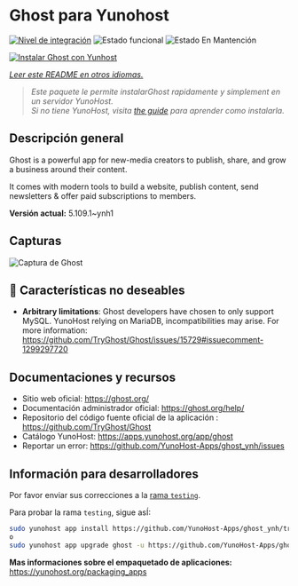 <!--
Este archivo README esta generado automaticamente<https://github.com/YunoHost/apps/tree/master/tools/readme_generator>
No se debe editar a mano.
-->

# Ghost para Yunohost

[![Nivel de integración](https://apps.yunohost.org/badge/integration/ghost)](https://ci-apps.yunohost.org/ci/apps/ghost/)
![Estado funcional](https://apps.yunohost.org/badge/state/ghost)
![Estado En Mantención](https://apps.yunohost.org/badge/maintained/ghost)

[![Instalar Ghost con Yunhost](https://install-app.yunohost.org/install-with-yunohost.svg)](https://install-app.yunohost.org/?app=ghost)

*[Leer este README en otros idiomas.](./ALL_README.md)*

> *Este paquete le permite instalarGhost rapidamente y simplement en un servidor YunoHost.*  
> *Si no tiene YunoHost, visita [the guide](https://yunohost.org/install) para aprender como instalarla.*

## Descripción general

Ghost is a powerful app for new-media creators to publish, share, and grow a business around their content.

It comes with modern tools to build a website, publish content, send newsletters & offer paid subscriptions to members.


**Versión actual:** 5.109.1~ynh1

## Capturas

![Captura de Ghost](./doc/screenshots/screenshot.png)

## :red_circle: Características no deseables

- **Arbitrary limitations**: Ghost developers have chosen to only support MySQL. YunoHost relying on MariaDB, incompatibilities may arise. For more information: https://github.com/TryGhost/Ghost/issues/15729#issuecomment-1299297720

## Documentaciones y recursos

- Sitio web oficial: <https://ghost.org/>
- Documentación administrador oficial: <https://ghost.org/help/>
- Repositorio del código fuente oficial de la aplicación : <https://github.com/TryGhost/Ghost>
- Catálogo YunoHost: <https://apps.yunohost.org/app/ghost>
- Reportar un error: <https://github.com/YunoHost-Apps/ghost_ynh/issues>

## Información para desarrolladores

Por favor enviar sus correcciones a la [rama `testing`](https://github.com/YunoHost-Apps/ghost_ynh/tree/testing).

Para probar la rama `testing`, sigue asÍ:

```bash
sudo yunohost app install https://github.com/YunoHost-Apps/ghost_ynh/tree/testing --debug
o
sudo yunohost app upgrade ghost -u https://github.com/YunoHost-Apps/ghost_ynh/tree/testing --debug
```

**Mas informaciones sobre el empaquetado de aplicaciones:** <https://yunohost.org/packaging_apps>
